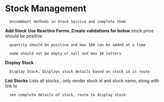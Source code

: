 # Stock Management

      Uncommment methods in Stock Service and complete them

  **Add Stock**
    **Use Reactive Forms ,Create validations for below**
      stock price should be positive
      
      quantity should be positive and max 100 can be added at a time
      
      name should not be empty or null and max 10 letters
    

 **Display Stock**
  
      Display Stock, Displays stock details based on stock id in route
  
 **List Stocks**
      Lists all stocks , only render stock id and stock name, along with link to
  
      see complete details of stock, route to display stock
  
